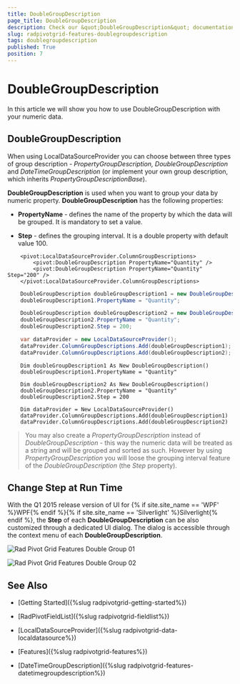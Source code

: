 ```yaml
---
title: DoubleGroupDescription
page_title: DoubleGroupDescription
description: Check our &quot;DoubleGroupDescription&quot; documentation article for the RadPivotGrid {{ site.framework_name }} control.
slug: radpivotgrid-features-doublegroupdescription
tags: doublegroupdescription
published: True
position: 7
---
```


# DoubleGroupDescription

In this article we will show you how to use DoubleGroupDescription with your numeric data.

## DoubleGroupDescription

When using LocalDataSourceProvider you can choose between three types of group description - *PropertyGroupDescription, DoubleGroupDescription* and *DateTimeGroupDescription* (or implement your own group description, which inherits *PropertyGroupDescriptionBase*). 

__DoubleGroupDescription__ is used when you want to group your data by numeric property. __DoubleGroupDescription__ has the following properties:

* __PropertyName__ - defines the name of the property by which the data will be grouped. It is mandatory to set a value.            

* __Step__ - defines the grouping interval. It is a double property with default value 100.



```XAML
	<pivot:LocalDataSourceProvider.ColumnGroupDescriptions>
	    <pivot:DoubleGroupDescription PropertyName="Quantity" />
		<pivot:DoubleGroupDescription PropertyName="Quantity" Step="200" />
	</pivot:LocalDataSourceProvider.ColumnGroupDescriptions>
```



```C#
	DoubleGroupDescription doubleGroupDescription1 = new DoubleGroupDescription();
	doubleGroupDescription1.PropertyName = "Quantity";

	DoubleGroupDescription doubleGroupDescription2 = new DoubleGroupDescription();
	doubleGroupDescription2.PropertyName = "Quantity";
	doubleGroupDescription2.Step = 200;

	var dataProvider = new LocalDataSourceProvider();
	dataProvider.ColumnGroupDescriptions.Add(doubleGroupDescription1);
	dataProvider.ColumnGroupDescriptions.Add(doubleGroupDescription2);
```



```VB.NET
	Dim doubleGroupDescription1 As New DoubleGroupDescription()
	doubleGroupDescription1.PropertyName = "Quantity"
	
	Dim doubleGroupDescription2 As New DoubleGroupDescription()
	doubleGroupDescription2.PropertyName = "Quantity"
	doubleGroupDescription2.Step = 200
	
	Dim dataProvider = New LocalDataSourceProvider()
	dataProvider.ColumnGroupDescriptions.Add(doubleGroupDescription1)
	dataProvider.ColumnGroupDescriptions.Add(doubleGroupDescription2)
```

>You may also create a *PropertyGroupDescription* instead of *DoubleGroupDescription* - this way the numeric data will be treated as a string and will be grouped and sorted as such. However by using *PropertyGroupDescription* you will loose the grouping interval feature of the *DoubleGroupDescription* (the *Step* property).

## Change Step at Run Time

With the Q1 2015 release version of UI for {% if site.site_name == 'WPF' %}WPF{% endif %}{% if site.site_name == 'Silverlight' %}Silverlight{% endif %}, the __Step__ of each __DoubleGroupDescription__ can be also customized through a dedicated UI dialog. The dialog is accessible through the context menu of each __DoubleGroupDescription__. 

![Rad Pivot Grid Features Double Group 01](images/RadPivotGrid_Features_DoubleGroup_01.png)

![Rad Pivot Grid Features Double Group 02](images/RadPivotGrid_Features_DoubleGroup_02.png)

## See Also

 * [Getting Started]({%slug radpivotgrid-getting-started%})

 * [RadPivotFieldList]({%slug radpivotgrid-fieldlist%})

 * [LocalDataSourceProvider]({%slug radpivotgrid-data-localdatasource%})

 * [Features]({%slug radpivotgrid-features%})
 
 * [DateTimeGroupDescription]({%slug radpivotgrid-features-datetimegroupdescription%})
